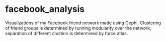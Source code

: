 facebook_analysis
=================
Visualizations of my Facebook friend network made using Gephi. Clustering of friend groups is determined by running modularity over the network; separation of different clusters is determined by force atlas.
